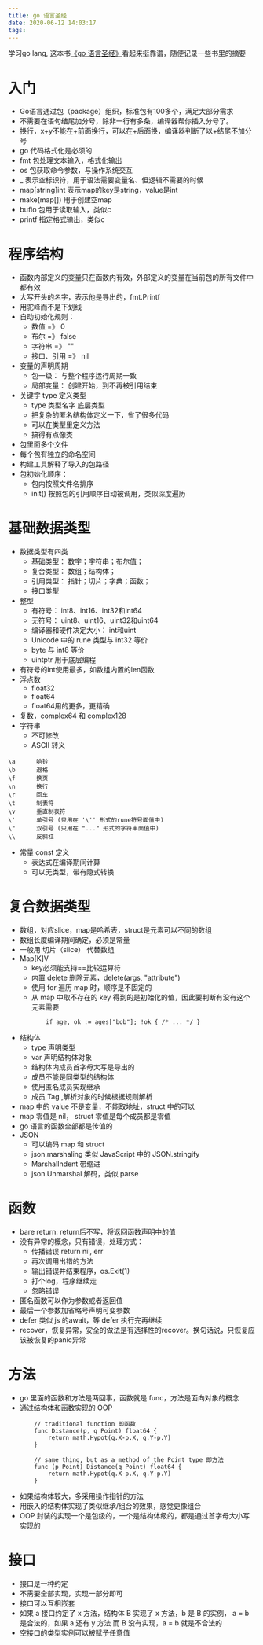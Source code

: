 ```yaml
---
title: go 语言圣经
date: 2020-06-12 14:03:17
tags:
---
```


学习go lang, 这本书[《go 语言圣经》](https://books.studygolang.com/gopl-zh/ch0/ch0-02.html)看起来挺靠谱，随便记录一些书里的摘要

# 入门

* Go语言通过包（package）组织，标准包有100多个，满足大部分需求
* 不需要在语句结尾加分号，除非一行有多条，编译器帮你插入分号了。
* 换行，x+y不能在+前面换行，可以在+后面换，编译器判断了以+结尾不加分号
* go 代码格式化是必须的
* fmt 包处理文本输入，格式化输出
* os 包获取命令参数，与操作系统交互
* _ 表示空标识符，用于语法需要变量名、但逻辑不需要的时候
* map[string]int 表示map的key是string，value是int
* make(map[]) 用于创建空map
* bufio 包用于读取输入，类似c
* printf 指定格式输出，类似c

# 程序结构

* 函数内部定义的变量只在函数内有效，外部定义的变量在当前包的所有文件中都有效
* 大写开头的名字，表示他是导出的，fmt.Printf
* 用驼峰而不是下划线
* 自动初始化规则：
    * 数值 =》 0
    * 布尔 =》 false
    * 字符串 =》 ""
    * 接口、引用 =》 nil
* 变量的声明周期
    * 包一级： 与整个程序运行周期一致
    * 局部变量： 创建开始，到不再被引用结束
* 关键字 type 定义类型
    * type 类型名字 底层类型
    * 把复杂的匿名结构体定义一下，省了很多代码
    * 可以在类型里定义方法
    * 搞得有点像类
* 包里面多个文件
* 每个包有独立的命名空间
* 构建工具解释了导入的包路径
* 包初始化顺序：
    * 包内按照文件名排序
    * init() 按照包的引用顺序自动被调用，类似深度遍历

# 基础数据类型

* 数据类型有四类
    * 基础类型： 数字；字符串；布尔值；
    * 复合类型： 数组；结构体；
    * 引用类型： 指针；切片；字典；函数；
    * 接口类型
* 整型
    * 有符号： int8、int16、int32和int64
    * 无符号： uint8、uint16、uint32和uint64
    * 编译器和硬件决定大小： int和uint
    * Unicode 中的 rune 类型与 int32 等价
    * byte 与 int8 等价
    * uintptr 用于底层编程
* 有符号的int使用最多，如数组内置的len函数
* 浮点数
    * float32 
    * float64
    * float64用的更多，更精确   
* 复数，complex64 和 complex128
* 字符串
    * 不可修改
    * ASCII 转义
```
\a      响铃
\b      退格
\f      换页
\n      换行
\r      回车
\t      制表符
\v      垂直制表符
\'      单引号 (只用在 '\'' 形式的rune符号面值中)
\"      双引号 (只用在 "..." 形式的字符串面值中)
\\      反斜杠
```
* 常量 const 定义
    * 表达式在编译期间计算
    * 可以无类型，带有隐式转换

# 复合数据类型

* 数组，对应slice，map是哈希表，struct是元素可以不同的数组
* 数组长度编译期间确定，必须是常量
* 一般用 切片（slice） 代替数组
* Map[K]V
    * key必须能支持==比较运算符
    * 内置 delete 删除元素，delete(args, "attribute")
    * 使用 for 遍历 map 时，顺序是不固定的
    * 从 map 中取不存在的 key 得到的是初始化的值，因此要判断有没有这个元素需要
        ```
            if age, ok := ages["bob"]; !ok { /* ... */ }
        ```
* 结构体
    * type 声明类型
    * var 声明结构体对象
    * 结构体内成员首字母大写是导出的
    * 成员不能是同类型的结构体
    * 使用匿名成员实现继承
    * 成员 Tag ,解析对象的时候根据规则解析
* map 中的 value 不是变量，不能取地址，struct 中的可以
* map 零值是 nil， struct 零值是每个成员都是零值
* go 语言的函数全部都是传值的
* JSON
    * 可以编码 map 和 struct
    * json.marshaling 类似 JavaScript 中的 JSON.stringify
    * MarshalIndent 带缩进
    * json.Unmarshal 解码，类似 parse

# 函数

* bare return: return后不写，将返回函数声明中的值
* 没有异常的概念，只有错误，处理方式：
    * 传播错误 return nil, err
    * 再次调用出错的方法
    * 输出错误并结束程序，os.Exit(1)
    * 打个log，程序继续走
    * 忽略错误
* 匿名函数可以作为参数或者返回值
* 最后一个参数加省略号声明可变参数
* defer 类似 js 的await，等 defer 执行完再继续
* recover，恢复异常，安全的做法是有选择性的recover。换句话说，只恢复应该被恢复的panic异常

# 方法

* go 里面的函数和方法是两回事，函数就是 func，方法是面向对象的概念
* 通过结构体和函数实现的 OOP
    ```
        // traditional function 即函数
        func Distance(p, q Point) float64 {
            return math.Hypot(q.X-p.X, q.Y-p.Y)
        }

        // same thing, but as a method of the Point type 即方法
        func (p Point) Distance(q Point) float64 {
            return math.Hypot(q.X-p.X, q.Y-p.Y)
        }
    ```
* 如果结构体较大，多采用操作指针的方法
* 用嵌入的结构体实现了类似继承/组合的效果，感觉更像组合
* OOP 封装的实现一个是包级的，一个是结构体级的，都是通过首字母大小写实现的

# 接口

* 接口是一种约定
* 不需要全部实现，实现一部分即可
* 接口可以互相嵌套
* 如果 a 接口约定了 x 方法，结构体 B 实现了 x 方法，b 是 B 的实例， a = b 是合法的，如果 a 还有 y 方法 而 B 没有实现，a = b 就是不合法的
* 空接口的类型实例可以被赋予任意值

